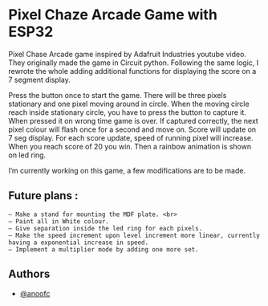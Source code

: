 
# Pixel Chaze Arcade Game with ESP32

Pixel Chase Arcade game inspired by Adafruit Industries youtube video. They originally made the game in Circuit python. Following the same logic, I rewrote the whole adding additional functions for displaying the score on a 7 segment display. 

Press the button once to start the game. There will be three pixels stationary and one pixel moving around in circle. When the moving circle reach inside stationary circle, you have to press the button to capture it. When pressed it on wrong time game is over. If captured correctly, the next pixel colour will flash once for a second and move on. Score will update on 7 seg display. For each score update, speed of running pixel will increase. When you reach score of 20 you win. Then a rainbow animation is shown on led ring. 


I’m currently working on this game, a few modifications are to be made. 

## Future plans : 
    — Make a stand for mounting the MDF plate. <br>
    — Paint all in White colour. 
    — Give separation inside the led ring for each pixels. 
    — Make the speed increment upon level increment more linear, currently having a exponential increase in speed. 
    — Implement a multiplier mode by adding one more set. 
## Authors

- [@anoofc](https://www.github.com/anoofc)

